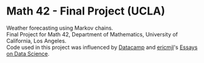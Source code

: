 # Math 42 - Final Project (UCLA)
 
Weather forecasting using Markov chains.\
Final Project for Math 42, Department of Mathematics, University of California, Los Angeles.\
Code used in this project was influenced by [Datacamp](https://www.datacamp.com/tutorial/markov-chains-python-tutorial) and [ericmjl](https://github.com/ericmjl/essays-on-data-science/)'s [Essays on Data Science](https://ericmjl.github.io/essays-on-data-science/machine-learning/markov-models/).
